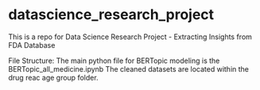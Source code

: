 # datascience_research_project
This is a repo for Data Science Research Project - Extracting Insights from FDA Database

File Structure:
The main python file for BERTopic modeling is the BERTopic_all_medicine.ipynb
The cleaned datasets are located within the drug reac age group folder.
